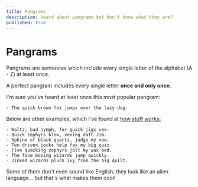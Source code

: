 ```yaml
---
title: Pangrams
description: Heard about pangrams but don't know what they are?
published: true
---
```


# Pangrams

Pangrams are sentences which include every single letter of the alphabet (A - Z) at least once.

A perfect pangram includes every single letter **once and only once**.

I'm sure you've heard at least once this most popular pangram:

    - The quick brown fox jumps over the lazy dog.

Below are other examples, which I've found at <a href="https://people.howstuffworks.com/14-pangrams.htm" target="_blank">how stuff works:</a>

    - Waltz, bad nymph, for quick jigs vex.
    - Quick zephyrs blow, vexing daft Jim.
    - Sphinx of black quartz, judge my vow.
    - Two driven jocks help fax my big quiz.
    - Five quacking zephyrs jolt my wax bed.
    - The five boxing wizards jump quickly.
    - Jinxed wizards pluck ivy from the big quilt.

Some of them don't even sound like English, they look like an alien language... but that's what makes them cool!